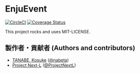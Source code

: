 # EnjuEvent
[![CircleCI](https://circleci.com/gh/next-l/enju_event/tree/2.x.svg?style=svg)](https://circleci.com/gh/next-l/enju_event/tree/2.x)
[![Coverage Status](https://coveralls.io/repos/github/next-l/enju_event/badge.svg?branch=master)](https://coveralls.io/github/next-l/enju_event?branch=master)

This project rocks and uses MIT-LICENSE.

## 製作者・貢献者 (Authors and contributors)
* [TANABE, Kosuke](https://github.com/nabeta) ([@nabeta](https://twitter.com/nabeta))
* [Project Next-L](https://www.next-l.jp) ([@ProjectNextL](https://twitter.com/ProjectNextL))

